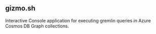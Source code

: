 ## gizmo.sh

Interactive Console application for executing gremlin queries in Azure Cosmos DB Graph collections.

